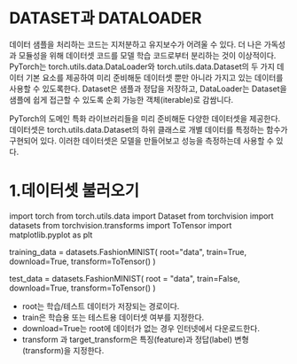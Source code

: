 # DATASET과 DATALOADER

데이터 샘플을 처리하는 코드는 지저분하고 유지보수가 어려울 수 있다. 더 나은 가독성과  모듈성을 위해 데이터셋 코드를 모델 학습 코드로부터 분리하는 것이 이상적이다. PyTorch는 torch.utils.data.DataLoader와 torch.utils.data.Dataset의 두 가지 데이터 기본 요소를 제공하여 미리 준비해둔 데이터셋 뿐만 아니라 가지고 있는 데이터를 사용할 수 있도록한다. Dataset은 샘플과 정답을 저장하고, DataLoader는 Dataset을 샘플에 쉽게 접근할 수 있도록 순회 가능한 객체(iterable)로 감쌈니다.

PyTorch의 도메인 특화 라이브러리들을 미리 준비해둔 다양한 데이터셋을 제공한다. 데이터셋은 torch.utils.data.Dataset의 하위 클래스로 개별 데이터를 특정하는 함수가 구현되어 있다. 이러한 데이터셋은 모델을 만들어보고 성능을 측정하는데 사용할 수 있다. 

# 1.데이터셋 불러오기

import torch
from torch.utils.data import Dataset
from torchvision import datasets
from torchvision.transforms import ToTensor
import matplotlib.pyplot as plt

training_data = datasets.FashionMINIST(
  root="data", 
  train=True,
  download=True,
  transform=ToTensor()
)

test_data = datasets.FashionMINIST(
  root = "data",
  train=False,
  download=True,
  transform=ToTensor()
)

+ root는 학습/테스트 데이터가 저장되는 경로이다.
+ train은 학습용 또는 테스트용 데이터셋 여부를 지정한다.
+ download=True는 root에 데이터가 없는 경우 인터넷에서 다운로드한다.
+ transform 과 target_transform은 특징(feature)과 정답(label) 변형(transform)을 지정한다.

